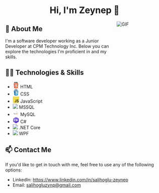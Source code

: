 <h1 align="center">Hi, I'm Zeynep 👋</h1>

<img align="right" alt="GIF" src="https://media1.giphy.com/media/LmNwrBhejkK9EFP504/giphy.gif?cid=790b7611f4ee86e9a912b7c4cb122a7eb7b1c58d2add8961&rid=giphy.gif&ct=g" width="150" height="150"/>

## 🚀 About Me
I'm a software developer working as a Junior Developer at CPM Technology Inc. Below you can explore the technologies I'm proficient in and my skills.

## 👨‍💻 Technologies & Skills
- <code><img height="20" src="https://raw.githubusercontent.com/github/explore/main/topics/html/html.png"></code> HTML
- <code><img height="20" src="https://raw.githubusercontent.com/github/explore/main/topics/css/css.png"></code> CSS
- <code><img height="20" src="https://raw.githubusercontent.com/github/explore/main/topics/javascript/javascript.png"></code> JavaScript
- <code><img height="20" src="https://raw.githubusercontent.com/github/explore/main/topics/mssql/mssql.png"></code> MSSQL
- <code><img height="20" src="https://raw.githubusercontent.com/github/explore/main/topics/mysql/mysql.png"></code> MySQL
- <code><img height="20" src="https://raw.githubusercontent.com/github/explore/main/topics/csharp/csharp.png"></code> C#
- <code><img height="20" src="https://raw.githubusercontent.com/github/explore/main/topics/dotnetcore/dotnetcore.png"></code> .NET Core
- <code><img height="20" src="https://raw.githubusercontent.com/github/explore/main/topics/wpf/wpf.png"></code> WPF

<!--## 📊 My GitHub Stats
![Zeynep's GitHub stats](https://github-readme-stats.vercel.app/api?username=ZeynepSlhoglu&show_icons=true&theme=radical)

## 🌟 Most Used Languages
![Top Langs](https://github-readme-stats.vercel.app/api/top-langs/?username=ZeynepSlhoglu&layout=compact)-->
  
## 📫 Contact Me
If you'd like to get in touch with me, feel free to use any of the following options:
- LinkedIn: https://www.linkedin.com/in/salihoglu-zeynep
- Email: salihogluzynp@gmail.com
